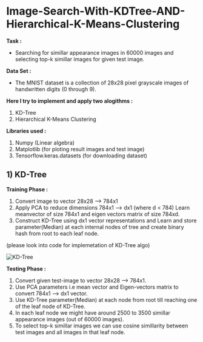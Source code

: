 # Image-Search-With-KDTree-AND-Hierarchical-K-Means-Clustering
__Task :__
* Searching for simillar appearance images in 60000 images and selecting top-k simillar images for given test image.
  
__Data Set :__
* The MNIST dataset is a collection of 28x28 pixel grayscale images of handwritten digits (0 through 9).

__Here I try to implement and apply two alogithms :__
1. KD-Tree
2. Hierarchical K-Means Clustering
   
__Libraries used :__
1. Numpy (Linear algebra)
2. Matplotlib (for ploting result images and test image)
3. Tensorflow.keras.datasets (for downloading dataset)

## 1) KD-Tree 
__Training Phase :__
1. Convert image to vector 28x28 --> 784x1
2. Apply PCA to reduce dimensions 784x1 --> dx1 (where d < 784) Learn meanvector of size 784x1 and eigen vectors matrix of size 784xd.
3. Construct KD-Tree using dx1 vector representations and Learn and store parameter(Median) at each internal nodes of tree and create binary hash from root to each leaf node.

(please look into code for implemetation of KD-Tree algo)

![KD-Tree](https://github.com/GuruSajjan/Image-Search-With-KDTree-AND-Hierarchical-K-Means-Clustering/assets/49277337/4bb3fa7f-6e25-47ba-aea0-6aecfb07a0df)

__Testing Phase :__
1. Convert given test-image to vector 28x28 --> 784x1.
2. Use PCA parameters i.e mean vector and Eigen-vectors matrix to convert 784x1 --> dx1 vector.
3. Use KD-Tree parameter(Median) at each node from root till reaching one of the leaf node of KD-Tree.
4. In each leaf node we might have around 2500 to 3500 simillar appearance images (out of 60000 images).
5. To select top-k simillar images we can use cosine simillarity between test images and all images in that leaf node. 
